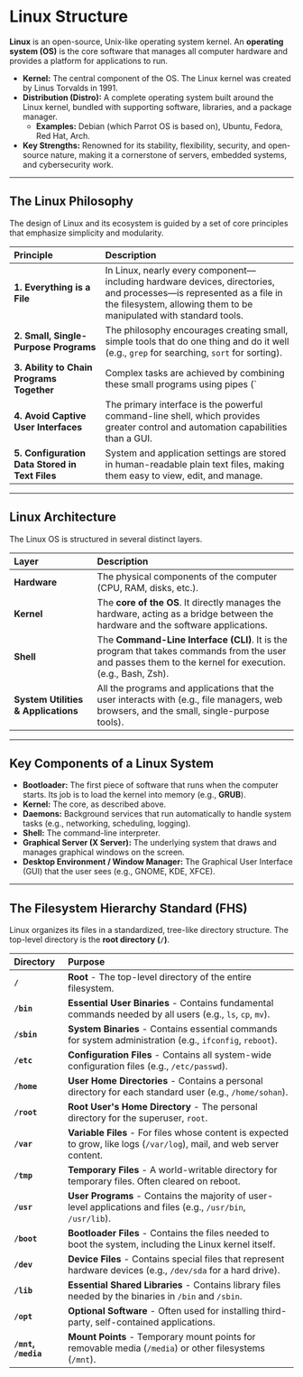 # Linux Structure 

**Linux** is an open-source, Unix-like operating system kernel. An **operating system (OS)** is the core software that manages all computer hardware and provides a platform for applications to run.

*   **Kernel:** The central component of the OS. The Linux kernel was created by Linus Torvalds in 1991.
*   **Distribution (Distro):** A complete operating system built around the Linux kernel, bundled with supporting software, libraries, and a package manager.
    *   **Examples:** Debian (which Parrot OS is based on), Ubuntu, Fedora, Red Hat, Arch.
*   **Key Strengths:** Renowned for its stability, flexibility, security, and open-source nature, making it a cornerstone of servers, embedded systems, and cybersecurity work.

---

## The Linux Philosophy

The design of Linux and its ecosystem is guided by a set of core principles that emphasize simplicity and modularity.

| Principle | Description |
| :--- | :--- |
| **1. Everything is a File** | In Linux, nearly every component—including hardware devices, directories, and processes—is represented as a file in the filesystem, allowing them to be manipulated with standard tools. |
| **2. Small, Single-Purpose Programs** | The philosophy encourages creating small, simple tools that do one thing and do it well (e.g., `grep` for searching, `sort` for sorting). |
| **3. Ability to Chain Programs Together** | Complex tasks are achieved by combining these small programs using pipes (`|`) and redirection (`>`, `<`). The output of one program becomes the input for the next. |
| **4. Avoid Captive User Interfaces** | The primary interface is the powerful command-line shell, which provides greater control and automation capabilities than a GUI. |
| **5. Configuration Data Stored in Text Files**| System and application settings are stored in human-readable plain text files, making them easy to view, edit, and manage. |

---

## Linux Architecture

The Linux OS is structured in several distinct layers.

| Layer | Description |
| :--- | :--- |
| **Hardware** | The physical components of the computer (CPU, RAM, disks, etc.). |
| **Kernel** | The **core of the OS**. It directly manages the hardware, acting as a bridge between the hardware and the software applications. |
| **Shell** | The **Command-Line Interface (CLI)**. It is the program that takes commands from the user and passes them to the kernel for execution. (e.g., Bash, Zsh). |
| **System Utilities & Applications**| All the programs and applications that the user interacts with (e.g., file managers, web browsers, and the small, single-purpose tools). |

---

## Key Components of a Linux System

*   **Bootloader:** The first piece of software that runs when the computer starts. Its job is to load the kernel into memory (e.g., **GRUB**).
*   **Kernel:** The core, as described above.
*   **Daemons:** Background services that run automatically to handle system tasks (e.g., networking, scheduling, logging).
*   **Shell:** The command-line interpreter.
*   **Graphical Server (X Server):** The underlying system that draws and manages graphical windows on the screen.
*   **Desktop Environment / Window Manager:** The Graphical User Interface (GUI) that the user sees (e.g., GNOME, KDE, XFCE).

---

## The Filesystem Hierarchy Standard (FHS)

Linux organizes its files in a standardized, tree-like directory structure. The top-level directory is the **root directory (`/`)**.

| Directory | Purpose |
| :--- | :--- |
| **`/`** | **Root** - The top-level directory of the entire filesystem. |
| **`/bin`** | **Essential User Binaries** - Contains fundamental commands needed by all users (e.g., `ls`, `cp`, `mv`). |
| **`/sbin`** | **System Binaries** - Contains essential commands for system administration (e.g., `ifconfig`, `reboot`). |
| **`/etc`** | **Configuration Files** - Contains all system-wide configuration files (e.g., `/etc/passwd`). |
| **`/home`** | **User Home Directories** - Contains a personal directory for each standard user (e.g., `/home/sohan`). |
| **`/root`** | **Root User's Home Directory** - The personal directory for the superuser, `root`. |
| **`/var`** | **Variable Files** - For files whose content is expected to grow, like logs (`/var/log`), mail, and web server content. |
| **`/tmp`** | **Temporary Files** - A world-writable directory for temporary files. Often cleared on reboot. |
| **`/usr`** | **User Programs** - Contains the majority of user-level applications and files (e.g., `/usr/bin`, `/usr/lib`). |
| **`/boot`** | **Bootloader Files** - Contains the files needed to boot the system, including the Linux kernel itself. |
| **`/dev`** | **Device Files** - Contains special files that represent hardware devices (e.g., `/dev/sda` for a hard drive). |
| **`/lib`** | **Essential Shared Libraries** - Contains library files needed by the binaries in `/bin` and `/sbin`. |
| **`/opt`** | **Optional Software** - Often used for installing third-party, self-contained applications. |
| **`/mnt`, `/media`** | **Mount Points** - Temporary mount points for removable media (`/media`) or other filesystems (`/mnt`). |
